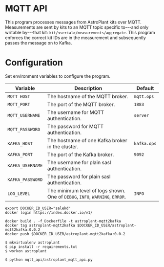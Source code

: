 # MQTT API
This program processes messages from AstroPlant kits over MQTT.
Measurements are sent by kits to an MQTT topic specific to---and only writable by---that kit: `kit/<serial>/measurements/aggregate`.
This program enforces the correct kit IDs are in the measurement and subsequently passes the message on to Kafka.

# Configuration
Set environment variables to configure the program.

| Variable | Description | Default |
|-|-|-|
| `MQTT_HOST` | The hostname of the MQTT broker. | `mqtt.ops` |
| `MQTT_PORT` | The port of the MQTT broker. | `1883` |
| `MQTT_USERNAME` | The username for MQTT authentication. | `server` |
| `MQTT_PASSWORD` | The password for MQTT authentication. | |
| `KAFKA_HOST` | The hostname of one Kafka broker in the cluster. | `kafka.ops` |
| `KAFKA_PORT` | The port of the Kafka broker. | `9092` |
| `KAFKA_USERNAME` | The username for plain sasl authentication. | |
| `KAFKA_PASSWORD` | The password for plain sasl authentication. | |
| `LOG_LEVEL` | The minimum level of logs shown. One of `DEBUG`, `INFO`, `WARNING`, `ERROR`. | `INFO` |

```shell
export DOCKER_ID_USER="salekd"
docker login https://index.docker.io/v1/

docker build . -f Dockerfile -t astroplant-mqtt2kafka
docker tag astroplant-mqtt2kafka $DOCKER_ID_USER/astroplant-mqtt2kafka:0.0.2
docker push $DOCKER_ID_USER/astroplant-mqtt2kafka:0.0.2
```

```shell
$ mkvirtualenv astroplant
$ pip install -r requirements.txt
$ workon astroplant

$ python mqtt_api/astroplant_mqtt_api.py
```
